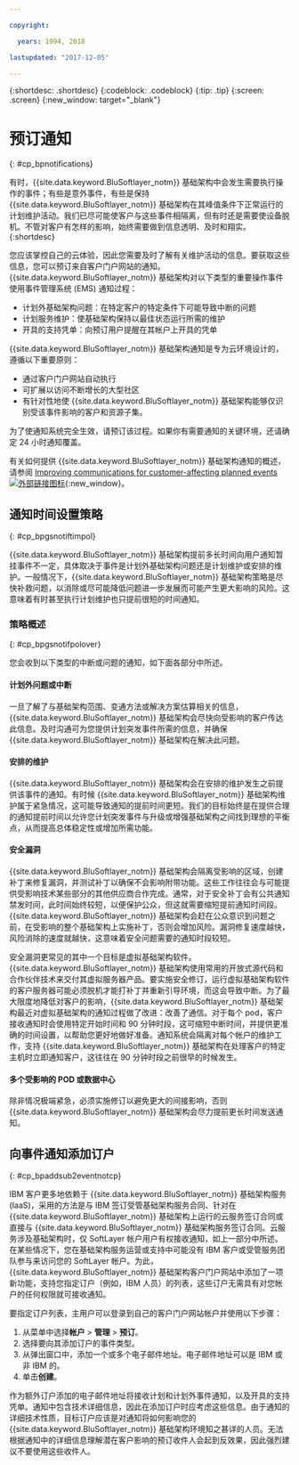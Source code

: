 ```yaml
---

copyright:

  years: 1994, 2018

lastupdated: "2017-12-05"

---
```


{:shortdesc: .shortdesc}
{:codeblock: .codeblock}
{:tip: .tip}
{:screen: .screen}
{:new_window: target="_blank"}


# 预订通知
{: #cp_bpnotifications}

有时，{{site.data.keyword.BluSoftlayer_notm}} 基础架构中会发生需要执行操作的事件；有些是意外事件，有些是保持 {{site.data.keyword.BluSoftlayer_notm}} 基础架构在其峰值条件下正常运行的计划维护活动。我们已尽可能使客户与这些事件相隔离，但有时还是需要使设备脱机。不管对客户有怎样的影响，始终需要做到信息透明、及时和翔实。
{:shortdesc}

您应该掌控自己的云体验，因此您需要及时了解有关维护活动的信息。要获取这些信息，您可以预订来自客户门户网站的通知。{{site.data.keyword.BluSoftlayer_notm}} 基础架构对以下类型的重要操作事件使用事件管理系统 (EMS) 通知过程：
* 计划外基础架构问题：在特定客户的特定条件下可能导致中断的问题
* 计划服务维护：使基础架构保持以最佳状态运行所需的维护
* 开具的支持凭单：向预订用户提醒在其帐户上开具的凭单

{{site.data.keyword.BluSoftlayer_notm}} 基础架构通知是专为云环境设计的，遵循以下重要原则：
* 通过客户门户网站自动执行
* 可扩展以访问不断增长的大型社区
* 有针对性地使 {{site.data.keyword.BluSoftlayer_notm}} 基础架构能够仅识别受该事件影响的客户和资源子集。

为了使通知系统完全生效，请预订该过程。如果你有需要通知的关键环境，还请确定 24 小时通知覆盖。

有关如何提供 {{site.data.keyword.BluSoftlayer_notm}} 基础架构通知的概述，请参阅 [Improving communications for customer-affecting planned events ![外部链接图标](../icons/launch-glyph.svg)](http://blog.softlayer.com/2014/improving-communications-customer-affecting-planned-events){:new_window}。

## 通知时间设置策略
{: #cp_bpgsnotiftimpol}

{{site.data.keyword.BluSoftlayer_notm}} 基础架构提前多长时间向用户通知暂挂事件不一定，具体取决于事件是计划外基础架构问题还是计划维护或安排的维护。一般情况下，{{site.data.keyword.BluSoftlayer_notm}} 基础架构策略是尽快补救问题，以消除或尽可能降低问题进一步发展而可能产生更大影响的风险。这意味着有时甚至执行计划维护也只提前很短的时间通知。

### 策略概述
{: #cp_bpgsnotifpolover}

您会收到以下类型的中断或问题的通知，如下面各部分中所述。

#### 计划外问题或中断
一旦了解了与基础架构范围、变通方法或解决方案估算相关的信息，{{site.data.keyword.BluSoftlayer_notm}} 基础架构会尽快向受影响的客户传达此信息。及时沟通可为您提供计划突发事件所需的信息，并确保 {{site.data.keyword.BluSoftlayer_notm}} 基础架构在解决此问题。

#### 安排的维护
{{site.data.keyword.BluSoftlayer_notm}} 基础架构会在安排的维护发生之前提供该事件的通知。有时候 {{site.data.keyword.BluSoftlayer_notm}} 基础架构维护属于紧急情况，这可能导致通知的提前时间更短。我们的目标始终是在提供合理的通知提前时间以允许您计划突发事件与升级或增强基础架构之间找到理想的平衡点，从而提高总体稳定性或增加所需功能。

#### 安全漏洞
{{site.data.keyword.BluSoftlayer_notm}} 基础架构会隔离受影响的区域，创建补丁来修复漏洞，并测试补丁以确保不会影响附带功能。这些工作往往会与可能提供受影响技术某些部分的其他供应商合作完成。通常，对于安全补丁会有公共通知禁发时间，此时间始终较短，以便保护公众，但这就需要缩短提前通知时间段。{{site.data.keyword.BluSoftlayer_notm}} 基础架构会赶在公众意识到问题之前，在受影响的整个基础架构上实施补丁，否则会增加风险。漏洞修复速度越快，风险消除的速度就越快，这意味着安全问题需要的通知时段较短。

安全漏洞更常见的其中一个目标是虚拟基础架构软件。{{site.data.keyword.BluSoftlayer_notm}} 基础架构使用常用的开放式源代码和合作伙伴技术来交付其虚拟服务器产品。要实施安全修订，运行虚拟基础架构软件的客户服务器可能必须脱机才能打补丁并重新引导环境，而这会导致中断。为了最大限度地降低对客户的影响，{{site.data.keyword.BluSoftlayer_notm}} 基础架构最近对虚拟基础架构的通知过程做了改进：改善了通信。对于每个 pod，客户接收通知时会使用特定开始时间和 90 分钟时段，这可缩短中断时间，并提供更准确的时间设置，以帮助您更好地做好准备。通知系统会隔离对每个帐户的维护工作，支持 {{site.data.keyword.BluSoftlayer_notm}} 基础架构在处理客户的特定主机时立即通知客户，这往往在 90 分钟时段之前很早的时候发生。

#### 多个受影响的 POD 或数据中心
除非情况极端紧急，必须实施修订以避免更大的间接影响，否则 {{site.data.keyword.BluSoftlayer_notm}} 基础架构会尽力提前更长时间发送通知。


## 向事件通知添加订户
{: #cp_bpaddsub2eventnotcp}

IBM 客户更多地依赖于 {{site.data.keyword.BluSoftlayer_notm}} 基础架构服务 (IaaS)，采用的方法是与 IBM 签订受管基础架构服务合同、针对在 {{site.data.keyword.BluSoftlayer_notm}} 基础架构上运行的云服务签订合同或直接与 {{site.data.keyword.BluSoftlayer_notm}} 基础架构服务签订合同。云服务涉及基础架构时，仅 SoftLayer 帐户用户有权接收通知，如上一部分中所述。在某些情况下，您在基础架构服务运营或支持中可能没有 IBM 客户或受管服务团队参与来访问您的 SoftLayer 帐户。为此，{{site.data.keyword.BluSoftlayer_notm}} 基础架构客户门户网站中添加了一项新功能，支持您指定订户（例如，IBM 人员）的列表，这些订户无需具有对您帐户的任何权限就可接收通知。

要指定订户列表，主用户可以登录到自己的客户门户网站帐户并使用以下步骤：
1. 从菜单中选择**帐户** > **管理** > **预订**。
2. 选择要向其添加订户的事件类型。
2. 从弹出窗口中，添加一个或多个电子邮件地址。电子邮件地址可以是 IBM 或非 IBM 的。
3. 单击**创建**。

作为额外订户添加的电子邮件地址将接收计划和计划外事件通知，以及开具的支持凭单。通知中包含技术详细信息，因此在添加订户时应考虑这些信息。由于通知的详细技术性质，目标订户应该是对通知将如何影响您的 {{site.data.keyword.BluSoftlayer_notm}} 基础架构环境知之甚详的人员。无法根据通知中的详细信息理解潜在客户影响的预订收件人会起到反效果，因此强烈建议不要使用这些收件人。
